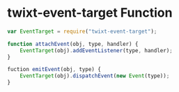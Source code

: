twixt-event-target Function
===========================

```js
var EventTarget = require("twixt-event-target");

function attachEvent(obj, type, handler) {
    EventTarget(obj).addEventListener(type, handler);
}

fuction emitEvent(obj, type) {
    EventTarget(obj).dispatchEvent(new Event(type));
}
```

